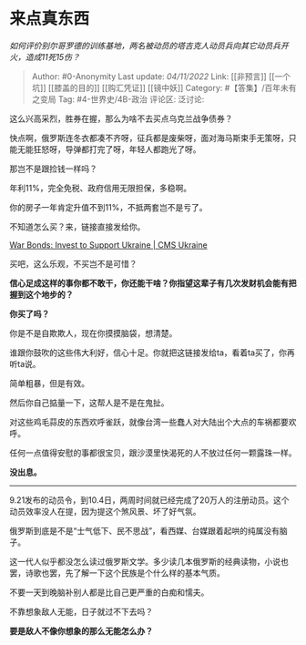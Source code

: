 # 来点真东西
*如何评价别尔哥罗德的训练基地，两名被动员的塔吉克人动员兵向其它动员兵开火，造成11死15伤？*

> Author: #0-Anonymity
> Last update: *04/11/2022*
> Link: [[非预言]] [[一个坑]] [[膝盖的目的]] [[购汇凭证]] [[镜中妖]]
> Category: #【答集】/百年未有之变局
> Tag: #4-世界史/4B-政治
> 评论区:
> 泛讨论:

这么兴高采烈，胜券在握，那么为啥不去买点乌克兰战争债券？

快点啊，俄罗斯连冬衣都凑不齐呀，征兵都是废柴呀，面对海马斯束手无策呀，只能无能狂怒呀，导弹都打完了呀，年轻人都跑光了呀。

那岂不是跟捡钱一样吗？

年利11%，完全免税、政府信用无限担保，多稳啊。

你的房子一年肯定升值不到11%，不抵两套岂不是亏了。

不知道怎么买？来，链接直接发给你。

[War Bonds: Invest to Support Ukraine | CMS Ukraine](https://link.zhihu.com/?target=https%3A//cms.law/en/ukr/publication/war-bonds-invest-to-support-ukraine)

买吧，这么乐观，不买岂不是可惜？

**信心足成这样的事你都不敢干，你还能干啥？你指望这辈子有几次发财机会能有把握到这个地步的？**

**你买了吗？**

你是不是自欺欺人，现在你摸摸脑袋，想清楚。

谁跟你鼓吹的这些伟大利好，信心十足。你就把这链接发给ta，看着ta买了，你再听ta说。

简单粗暴，但是有效。

然后你自己掂量一下，这帮人是不是在鬼扯。

对这些鸡毛蒜皮的东西欢呼雀跃，就像台湾一些蠢人对大陆出个大点的车祸都要欢呼。

任何一点值得安慰的事都很宝贝，跟沙漠里快渴死的人不放过任何一颗露珠一样。

**没出息。**

---

9.21发布的动员令，到10.4日，两周时间就已经完成了20万人的注册动员。这个动员效率没人在提，因为提这个煞风景、坏了好气氛。

俄罗斯到底是不是“士气低下、民不思战”，看西媒、台媒跟着起哄的纯属没有脑子。

这一代人似乎都没怎么读过俄罗斯文学。多少读几本俄罗斯的经典读物，小说也罢，诗歌也罢，先了解一下这个民族是个什么样的基本气质。

不要一天到晚脑补别人都是比自己更严重的白痴和懦夫。

不靠想象敌人无能，日子就过不下去吗？

**要是敌人不像你想象的那么无能怎么办？**
